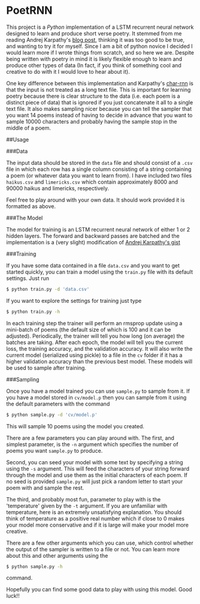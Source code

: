 # PoetRNN

This project is a *Python* implementation of a LSTM recurrent neural network designed to learn and produce short verse poetry. It stemmed from me reading Andrej Karpathy's [blog post](http://karpathy.github.io/2015/05/21/rnn-effectiveness/), thinking it was too good to be true, and wanting to try it for myself. Since I am a bit of python novice I decided I would learn more if I wrote things from scratch, and so here we are. Despite being written with poetry in mind it is likely flexible enough to learn and produce other types of data (In fact, if you think of something cool and creative to do with it I would love to hear about it). 

One key difference between this implementation and Karpathy's [char-rnn](https://github.com/karpathy/char-rnn) is that the input is not treated as a long text file. This is important for learning poetry because there is clear structure to the data (i.e. each poem is a distinct piece of data) that is ignored if you just concatenate it all to a single text file. It also makes sampling nicer because you can tell the sampler that you want 14 poems instead of having to decide in advance that you want to sample 10000 characters and probably having the sample stop in the middle of a poem. 


##Usage

###Data

The input data should be stored in the `data` file and should consist of a `.csv` file in which each row has a single column consisting of a string containing a poem (or whatever data you want to learn from). I have included two files `haikus.csv` and `limericks.csv` which contain approximately 8000 and 90000 haikus and limericks, respectively. 

Feel free to play around with your own data. It should work provided it is formatted as above. 


###The Model

The model for training is an LSTM recurrent neural network of either 1 or 2 hidden layers. The forward and backward passes are batched and the implementation is a (very slight) modification of [Andrej Karpathy's gist](https://gist.github.com/karpathy/587454dc0146a6ae21fc)

###Training

If you have some data contained in a file `data.csv` and you want to get started quickly, you can train a model using the `train.py` file with its default settings. Just run 
```bash
$ python train.py -d 'data.csv'
```

If you want to explore the settings for training just type 
```bash
$ python train.py -h
```

In each training step the trainer will perform an rmsprop update using a mini-batch of poems (the default size of which is 100 and it can be adjusted). Periodically, the trainer will tell you how long (on average) the batches are taking. After each epoch, the model will tell you the current loss, the training accuracy, and the validation accuracy. It will also write the current model (serialized using pickle) to a file in the `cv` folder if it has a higher validation accuracy than the previous best model. These models will be used to sample after training.

###Sampling  

Once you have a model trained you can use `sample.py` to sample from it. If you have a model stored in `cv/model.p` then you can sample from it using the default parameters with the command
```bash
$ python sample.py -d 'cv/model.p'
```
This will sample 10 poems using the model you created. 

There are a few parameters you can play around with. The first, and simplest parameter, is the `-n` argument which specifies the number of poems you want `sample.py` to produce. 

Second, you can seed your model with some text by specifying a string using the `-s` argument. This will feed the characters of your string forward through the model and use them as the initial characters of each poem. If no seed is provided `sample.py` will just pick a random letter to start your poem with and sample the rest. 

The third, and probably most fun, parameter to play with is the 'temperature' given by the `-t` argument. If you are unfamiliar with temperature, here is an extremely unsatisfying explanation. You should think of temperature as a positive real number which if close to 0 makes your model more conservative and if it is large will make your model more creative. 

There are a few other arguments which you can use, which control whether the output of the sampler is written to a file or not. You can learn more about this and other arguments using the 
```bash
$ python sample.py -h
```
command.

Hopefully you can find some good data to play with using this model. Good luck!!


